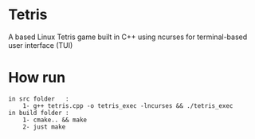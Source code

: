 # Tetris
A based Linux Tetris game built in C++ using ncurses for terminal-based user interface (TUI)

# How run 
    in src folder   :
        1- g++ tetris.cpp -o tetris_exec -lncurses && ./tetris_exec
    in build folder :
        1- cmake.. && make
        2- just make
